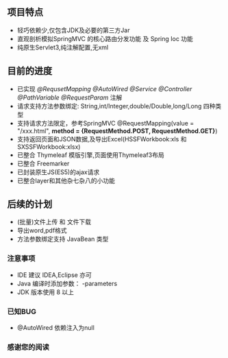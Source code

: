 ## 项目特点
- 轻巧依赖少,仅包含JDK及必要的第三方Jar
- 直观剖析模拟SpringMVC 的核心路由分发功能 及 Spring Ioc 功能
- 纯原生Servlet3,纯注解配置,无xml

## 目前的进度
- 已实现 *@RequsetMapping @AutoWired @Service @Controller @PathVariable @RequestParam* 注解
- 请求支持方法参数绑定: String,int/Integer,double/Double,long/Long 四种类型
- 支持请求方法限定，参考SpringMVC @RequestMapping(value = "/xxx.html", **method = {RequestMethod.POST, RequestMethod.GET}**)
- 支持返回页面和JSON数据,及导出Excel(HSSFWorkbook:xls 和 SXSSFWorkbook:xlsx)
- 已整合 Thymeleaf 模版引擎,页面使用Thymeleaf3布局
- 已整合 Freemarker
- 已封装原生JS(ES5)的ajax请求
- 已整合layer和其他杂七杂八的小功能

## 后续的计划
- (批量)文件上传 和 文件下载
- 导出word,pdf格式
- 方法参数绑定支持 JavaBean 类型

### 注意事项
- IDE 建议 IDEA,Eclipse 亦可
- Java 编译时添加参数： -parameters
- JDK 版本使用 8 以上

### 已知BUG
- @AutoWired 依赖注入为null

### 感谢您的阅读